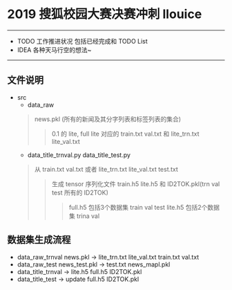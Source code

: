 # 2019 搜狐校园大赛决赛冲刺 llouice
---

+ TODO 工作推进状况 包括已经完成和 TODO List
+ IDEA 各种天马行空的想法~

---
## 文件说明
- src  
   - data_raw
   > news.pkl (所有的新闻及其分字列表和标签列表的集合)  
   >> 0.1 的 lite,  full lite 对应的
            train.txt val.txt 和 lite_trn.txt lite_val.txt
   - data_title_trnval.py data_title_test.py
   > 从 train.txt val.txt 或者 lite_trn.txt lite_val.txt  test.txt 
   >> 生成 tensor 序列化文件 train.h5 lite.h5 和 ID2TOK.pkl(trn val test 所有的 ID2TOK)
   >>> full.h5 包括3个数据集 train val test
   >>> lite.h5 包括2个数据集 trina val
   
## 数据集生成流程
+ data_raw_trnval news.pkl -> lite_trn.txt lite_val.txt train.txt val.txt  
+ data_raw_test   news_test.pkl -> test.txt news_mapl.pkl  
+ data_title_trnval -> lite.h5  full.h5 ID2TOK.pkl  
+ data_title_test   -> update full.h5 ID2TOK.pkl

